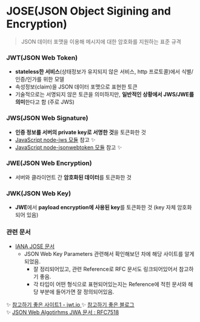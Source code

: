# JOSE(JSON Object Sigining and Encryption)
> JSON 데이터 포맷을 이용해 메시지에 대한 암호화를 지원하는 표준 규격

### JWT(JSON Web Token)
+ **stateless한 서비스**(상태정보가 유지되지 않은 서비스, http 프로토콜)에서 식별/인증/인가를 위한 모델
+ 속성정보(claim)을 JSON 데이터 포맷으로 표현한 토큰
+ 기술적으로는 서명되지 않은 토큰을 의미하지만, **일반적인 상황에서 JWS/JWE를 의미**한다고 함 (주로 JWS)   

### JWS(JSON Web Signature)
+ **인증 정보를 서버의 private key로 서명한 것**을 토큰화한 것
+ [JavaScript node-jws 모듈](https://github.com/auth0/node-jws) 참고 ✨   
+ [JavaScript node-jsonwebtoken 모듈](https://github.com/auth0/node-jsonwebtoken) 참고 ✨   

### JWE(JSON Web Encryption)
+ 서버와 클라이언트 간 **암호화된 데이터**를 토큰화한 것   

### JWK(JSON Web Key)
+ **JWE**에서 **payload encryption에 사용된 key**를 토큰화한 것 (key 자체 암호화 되어 있음)   

### 관련 문서
+ [IANA JOSE 문서](https://www.iana.org/assignments/jose/jose.xhtml)
   + JSON Web Key Parameters 관련해서 확인해보던 차에 해당 사이트를 알게 되었음.
      + 잘 정리되어있고, 관련 Reference로 RFC 문서도 링크되어있어서 참고하기 좋음.
      + 각 타입이 어떤 형식으로 표현되어있는지는 Reference에 적힌 문서와 해당 부분에 들어가면 잘 정의되어있음.




✨ [참고하기 좋은 사이트1 - jwt.io ](https://jwt.io/)
✨ [참고하기 좋은 블로그](https://ehdvudee.tistory.com/14)   
✨ [JSON Web Algotirhms JWA 문서 : RFC7518](https://www.rfc-editor.org/rfc/rfc7518.html)
